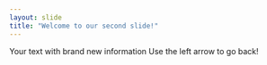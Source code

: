 ```yaml
---
layout: slide
title: "Welcome to our second slide!"
---
```

Your text with brand new information
Use the left arrow to go back!
